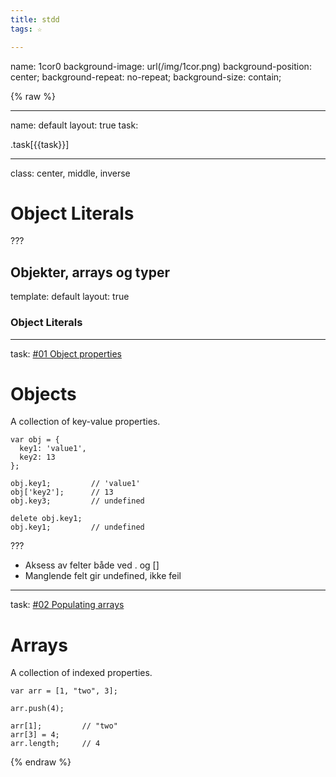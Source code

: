 ```yaml
---
title: stdd
tags: ☆

---
```

name: 1cor0
background-image: url(/img/1cor.png)
background-position: center;
background-repeat: no-repeat;
background-size: contain;

{% raw %}


---
name: default
layout: true
task: &nbsp;

.task[{{task}}]

---
class: center, middle, inverse

# Object Literals

???

Objekter, arrays og typer
---
template: default
layout: true

### Object Literals

---
task: [#01 Object properties](http://js-workshop.herokuapp.com/#1/1)

# Objects

A collection of key-value properties.

    var obj = {
      key1: 'value1',
      key2: 13
    };

    obj.key1;         // 'value1'
    obj['key2'];      // 13
    obj.key3;         // undefined

    delete obj.key1;
    obj.key1;         // undefined

???

- Aksess av felter både ved . og []
- Manglende felt gir undefined, ikke feil

---
task: [#02 Populating arrays](http://js-workshop.herokuapp.com/#1/2)

# Arrays

A collection of indexed properties.

    var arr = [1, "two", 3];

    arr.push(4);

    arr[1];         // "two"
    arr[3] = 4;
    arr.length;     // 4

{% endraw %}
